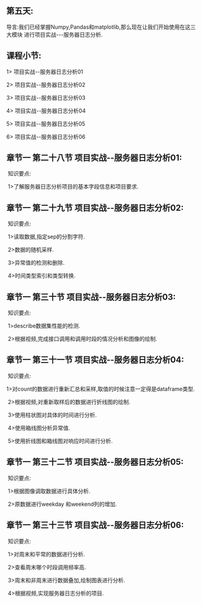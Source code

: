 ## **第五天:** 

导言:我们已经掌握Numpy,Pandas和matplotlib,那么现在让我们开始使用在这三大模块 进行项目实战---服务器日志分析.

## **课程小节:**  

1> 项目实战--服务器日志分析01

2> 项目实战--服务器日志分析02

3> 项目实战--服务器日志分析03

4>  项目实战--服务器日志分析04

5>  项目实战--服务器日志分析05

6>  项目实战--服务器日志分析06

## **章节一  第二十八节  项目实战--服务器日志分析01:**

​    知识要点:

​        1>了解服务器日志分析项目的基本字段信息和项目要求.

## **章节一  第二十九节  项目实战--服务器日志分析02:**

​    知识要点:

​        1>读取数据,指定sep的分割字符.

​        2>数据的随机采样.

​        3>异常值的检测和删除.

​        4>时间类型索引和类型转换.

## **章节一  第三十节  项目实战--服务器日志分析03:**

​    知识要点:

​        1>describe数据集性能的检测.

​        2>根据视频,完成接口调用和调用时段的情况分析和图像的绘制.

## **章节一  第三十一节  项目实战--服务器日志分析04:**

​    知识要点:

​        1>对count的数据进行重新汇总和采样,取值的时候注意一定得是dataframe类型.

​        2>根据视频,对重新取样后的数据进行折线图的绘制.

​        3>使用柱状图对具体的时间进行分析.

​        4>使用箱线图分析异常值.

​        5>使用折线图和箱线图对响应时间进行分析.

## **章节一  第三十二节  项目实战--服务器日志分析05:**

​    知识要点:

​        1>根据图像调取数据进行具体分析.

​        2>原数据进行weekday 和weekend列的增加.

## **章节一  第三十三节  项目实战--服务器日志分析06:**

​    知识要点:

​        1>对周末和平常的数据进行分析.

​        2>查看周末哪个时段调用频率高.

​        3>周末和非周末进行数据叠加,绘制图表进行分析.

​        4>根据视频,实现服务器日志分析的项目.  